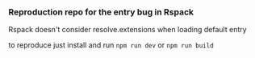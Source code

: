 ### Reproduction repo for the entry bug in Rspack

Rspack doesn't consider resolve.extensions when loading default entry

to reproduce just install and run `npm run dev` or `npm run build`
